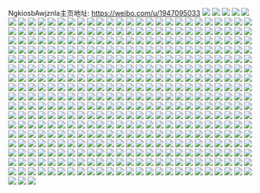 NgkiosbAwjznla主页地址: https://weibo.com/u/1947095033 
![](https://wx4.sinaimg.cn/mw2000/740e4ff9ly1h90wsx75k6j20tu13ujwc.jpg) 
![](https://wx4.sinaimg.cn/mw2000/740e4ff9ly1h90wwhb4f8j21400u0afu.jpg) 
![](https://wx4.sinaimg.cn/mw2000/740e4ff9ly1h90wsyqde8j20tu13u4et.jpg) 
![](https://wx4.sinaimg.cn/mw2000/740e4ff9ly1h90ww9ijo4j20ty13ytnz.jpg) 
![](https://wx4.sinaimg.cn/mw2000/740e4ff9ly1h90wszm0h7j20tu13u1ea.jpg) 
![](https://wx4.sinaimg.cn/mw2000/740e4ff9ly1h90wt3062ij20tw13w4g0.jpg) 
![](https://wx4.sinaimg.cn/mw2000/740e4ff9ly1h90wwaztm3j20tu13uk5r.jpg) 
![](https://wx4.sinaimg.cn/mw2000/740e4ff9ly1h90wt2dqomj20tu13u7nd.jpg) 
![](https://wx4.sinaimg.cn/mw2000/740e4ff9ly1h90wt41vg7j20tu13uqmx.jpg) 
![](https://wx4.sinaimg.cn/mw2000/740e4ff9ly1h90wt5011uj20tu13u4h8.jpg) 
![](https://wx4.sinaimg.cn/mw2000/740e4ff9ly1h90wwa9iomj20ty13y4ow.jpg) 
![](https://wx4.sinaimg.cn/mw2000/740e4ff9ly1h90wt67fddj20tu13uanr.jpg) 
![](https://wx4.sinaimg.cn/mw2000/740e4ff9ly1h90wt0b7axj213u0tuavh.jpg) 
![](https://wx4.sinaimg.cn/mw2000/740e4ff9ly1h8k44uq6afj20tu13ugxi.jpg) 
![](https://wx4.sinaimg.cn/mw2000/740e4ff9ly1h8k45mws51j20tu13ugub.jpg) 
![](https://wx4.sinaimg.cn/mw2000/740e4ff9ly1h8k43i0rxij20tu13u449.jpg) 
![](https://wx4.sinaimg.cn/mw2000/740e4ff9ly1h8k4dhy56jj20tu13uttw.jpg) 
![](https://wx4.sinaimg.cn/mw2000/740e4ff9ly1h8k4ffcyl7j21400u0as7.jpg) 
![](https://wx4.sinaimg.cn/mw2000/740e4ff9ly1h8k4dh66smj23402c0hdw.jpg) 
![](https://wx4.sinaimg.cn/mw2000/740e4ff9ly1h8k40chnbsj213u0tu163.jpg) 
![](https://wx4.sinaimg.cn/mw2000/740e4ff9ly1h8k4ejwgf9j20tu13u46s.jpg) 
![](https://wx4.sinaimg.cn/mw2000/740e4ff9ly1h8k4bc8u26j221h2pyb2a.jpg) 
![](https://wx4.sinaimg.cn/mw2000/740e4ff9ly1h7fk15h32rj22c0340kjm.jpg) 
![](https://wx4.sinaimg.cn/mw2000/740e4ff9ly1h7fk18i290j22c0340x6r.jpg) 
![](https://wx4.sinaimg.cn/mw2000/740e4ff9ly1h7fk10jsovj22c0340e81.jpg) 
![](https://wx4.sinaimg.cn/mw2000/740e4ff9ly1h7fk1fseucj232g2au1kz.jpg) 
![](https://wx4.sinaimg.cn/mw2000/740e4ff9ly1h7fk1glgf6j20ub0ozgmr.jpg) 
![](https://wx4.sinaimg.cn/mw2000/740e4ff9ly1h7fk1av9qij22c0340kjl.jpg) 
![](https://wx4.sinaimg.cn/mw2000/740e4ff9ly1h7fk1d8n14j22c0340qv5.jpg) 
![](https://wx4.sinaimg.cn/mw2000/740e4ff9ly1h7fk0yzu6mj20u01hck41.jpg) 
![](https://wx4.sinaimg.cn/mw2000/740e4ff9ly1h7fk12mwt6j22c0340u0y.jpg) 
![](https://wx4.sinaimg.cn/mw2000/740e4ff9ly1h7gwie5sopj229s312kjm.jpg) 
![](https://wx4.sinaimg.cn/mw2000/740e4ff9ly1h5o372lbnuj224r2qh1ky.jpg) 
![](https://wx4.sinaimg.cn/mw2000/740e4ff9ly1h5o375xzj8j21xj2m0qv5.jpg) 
![](https://wx4.sinaimg.cn/mw2000/740e4ff9ly1h5o377f2esj22812yqx6p.jpg) 
![](https://wx4.sinaimg.cn/mw2000/740e4ff9ly1h5o37bly7gj22bz2bz1ky.jpg) 
![](https://wx4.sinaimg.cn/mw2000/740e4ff9ly1h5o37d6xgaj22c02c07wi.jpg) 
![](https://wx4.sinaimg.cn/mw2000/740e4ff9ly1h5o37evo0dj22c0340hdu.jpg) 
![](https://wx4.sinaimg.cn/mw2000/740e4ff9ly1h5o37hy1ljj22c0340u0y.jpg) 
![](https://wx4.sinaimg.cn/mw2000/740e4ff9ly1h5o379fi8wj22c03407wi.jpg) 
![](https://wx4.sinaimg.cn/mw2000/740e4ff9ly1h5o37geoizj228i2zcb29.jpg) 
![](https://wx4.sinaimg.cn/mw2000/740e4ff9ly1h5o37j62krj22bz2bzhdt.jpg) 
![](https://wx4.sinaimg.cn/mw2000/740e4ff9ly1h5o374k9baj22c0340x6q.jpg) 
![](https://wx4.sinaimg.cn/mw2000/740e4ff9ly1h5o37l3phcj22bz2bz4qs.jpg) 
![](https://wx4.sinaimg.cn/mw2000/740e4ff9ly1h54xzengsuj22d2340u0y.jpg) 
![](https://wx4.sinaimg.cn/mw2000/740e4ff9ly1h54xz3wvysj22d2340qv5.jpg) 
![](https://wx4.sinaimg.cn/mw2000/740e4ff9ly1h54xz9vhioj22d23404qq.jpg) 
![](https://wx4.sinaimg.cn/mw2000/740e4ff9ly1h54xz5h2aij214i1hce0p.jpg) 
![](https://wx4.sinaimg.cn/mw2000/740e4ff9ly1h54xz6yjooj22ef35shdt.jpg) 
![](https://wx4.sinaimg.cn/mw2000/740e4ff9ly1h54xz2qj57j21411gq7id.jpg) 
![](https://wx4.sinaimg.cn/mw2000/740e4ff9ly1h54xz8eolvj22d2340e81.jpg) 
![](https://wx4.sinaimg.cn/mw2000/740e4ff9ly1h54xz1a6a1j21s435shdu.jpg) 
![](https://wx4.sinaimg.cn/mw2000/740e4ff9ly1h54xzcgvj5j22c0340kjp.jpg) 
![](https://wx4.sinaimg.cn/mw2000/740e4ff9ly1h4zf7800uqj20tu13u48x.jpg) 
![](https://wx4.sinaimg.cn/mw2000/740e4ff9ly1h4zexrdh2ij225s2vqqv6.jpg) 
![](https://wx4.sinaimg.cn/mw2000/740e4ff9ly1h4zeyre1a3j225o2vkx6p.jpg) 
![](https://wx4.sinaimg.cn/mw2000/740e4ff9ly1h4zf5b14hyj20u014042u.jpg) 
![](https://wx4.sinaimg.cn/mw2000/740e4ff9ly1h4zf5c4mc4j22c0340e81.jpg) 
![](https://wx4.sinaimg.cn/mw2000/740e4ff9ly1h4zf5nh4poj213u0tu154.jpg) 
![](https://wx4.sinaimg.cn/mw2000/740e4ff9ly1h4zf5kg8h5j229p30yqtq.jpg) 
![](https://wx4.sinaimg.cn/mw2000/740e4ff9ly1h4zeypusxzj21hb0tz1ck.jpg) 
![](https://wx4.sinaimg.cn/mw2000/740e4ff9ly1h4zf2k1i38j23402c0b2a.jpg) 
![](https://wx4.sinaimg.cn/mw2000/740e4ff9ly1h4zexpww29j22c0340e82.jpg) 
![](https://wx4.sinaimg.cn/mw2000/740e4ff9ly1h4zf6c23lzj20tu13udmk.jpg) 
![](https://wx4.sinaimg.cn/mw2000/740e4ff9ly1h4zf6js6dsj20u015g7a6.jpg) 
![](https://wx4.sinaimg.cn/mw2000/740e4ff9ly1h4c1vphdnij22c0340u0y.jpg) 
![](https://wx4.sinaimg.cn/mw2000/740e4ff9ly1h4c21ixnm3j20tu13utme.jpg) 
![](https://wx4.sinaimg.cn/mw2000/740e4ff9ly1h4c1vnpct5j22c0340kjm.jpg) 
![](https://wx4.sinaimg.cn/mw2000/740e4ff9ly1h4c1wal92vj20u01400wa.jpg) 
![](https://wx4.sinaimg.cn/mw2000/740e4ff9ly1h4c21o2axej22c0340x6p.jpg) 
![](https://wx4.sinaimg.cn/mw2000/740e4ff9ly1h4c1w6wi9rj22c0340kjl.jpg) 
![](https://wx4.sinaimg.cn/mw2000/740e4ff9ly1h4c21jqjfaj20tu13u48t.jpg) 
![](https://wx4.sinaimg.cn/mw2000/740e4ff9ly1h4c1w8fgt0j229b30e7wi.jpg) 
![](https://wx4.sinaimg.cn/mw2000/740e4ff9ly1h4c1wfqk7kj22c0340e82.jpg) 
![](https://wx4.sinaimg.cn/mw2000/740e4ff9ly1h4c21kqcboj20mi0u0tjo.jpg) 
![](https://wx4.sinaimg.cn/mw2000/740e4ff9ly1h4c21mw9gcj20tu13un7k.jpg) 
![](https://wx4.sinaimg.cn/mw2000/740e4ff9ly1h4c21lwcv5j20mi0u0qhw.jpg) 
![](https://wx4.sinaimg.cn/mw2000/740e4ff9ly1h4c1w4j50fj21d82yihdt.jpg) 
![](https://wx4.sinaimg.cn/mw2000/740e4ff9ly1h4c1w5g76cj20tg13tam6.jpg) 
![](https://wx4.sinaimg.cn/mw2000/740e4ff9ly1h4c1vyuk9oj22c0340b29.jpg) 
![](https://wx4.sinaimg.cn/mw2000/740e4ff9ly1h4c1wdnz8mj22yi27wu0x.jpg) 
![](https://wx4.sinaimg.cn/mw2000/740e4ff9ly1h2x7u32bf6j22c0340e84.jpg) 
![](https://wx4.sinaimg.cn/mw2000/740e4ff9ly1h2wrwn8j3yj22c0340b2a.jpg) 
![](https://wx4.sinaimg.cn/mw2000/740e4ff9ly1h2wrwpg72qj20zo0k27nj.jpg) 
![](https://wx4.sinaimg.cn/mw2000/740e4ff9ly1h2wrwkrdryj20wt0lwq8t.jpg) 
![](https://wx4.sinaimg.cn/mw2000/740e4ff9ly1h2wrwjy74xj22c03407wj.jpg) 
![](https://wx4.sinaimg.cn/mw2000/740e4ff9ly1h2wrxccdodj22c03407wk.jpg) 
![](https://wx4.sinaimg.cn/mw2000/740e4ff9ly1h2wrxqa3o4j22c0340hdx.jpg) 
![](https://wx4.sinaimg.cn/mw2000/740e4ff9ly1h2wrwazetyj23402c0e82.jpg) 
![](https://wx4.sinaimg.cn/mw2000/740e4ff9ly1h2wrxxwr0wj23402c0e82.jpg) 
![](https://wx4.sinaimg.cn/mw2000/740e4ff9ly1h2wrwqrn25j21x42k6e81.jpg) 
![](https://wx4.sinaimg.cn/mw2000/740e4ff9ly1h2wrwseuzvj22632w4npd.jpg) 
![](https://wx4.sinaimg.cn/mw2000/740e4ff9ly1h2wrwvyv26j22c0340npe.jpg) 
![](https://wx4.sinaimg.cn/mw2000/740e4ff9ly1h2wrwy0hzhj21r0340u0x.jpg) 
![](https://wx4.sinaimg.cn/mw2000/740e4ff9ly1h2wrwdxj57j23402c0b2b.jpg) 
![](https://wx4.sinaimg.cn/mw2000/740e4ff9ly1h2wrx1jn9kj22b432tx6q.jpg) 
![](https://wx4.sinaimg.cn/mw2000/740e4ff9gy1h2wheps7qmj20zb1b37hm.jpg) 
![](https://wx4.sinaimg.cn/mw2000/740e4ff9gy1h2whf18qpij20zk1betjv.jpg) 
![](https://wx4.sinaimg.cn/mw2000/740e4ff9gy1h2whfco7f9j22c0340kjl.jpg) 
![](https://wx4.sinaimg.cn/mw2000/740e4ff9gy1h2whc1wsjtj22c0340e82.jpg) 
![](https://wx4.sinaimg.cn/mw2000/740e4ff9gy1h2whdldq0kj22dc35s1kz.jpg) 
![](https://wx4.sinaimg.cn/mw2000/740e4ff9gy1h2whcdbcqej20xc3pde81.jpg) 
![](https://wx4.sinaimg.cn/mw2000/740e4ff9gy1h2whff5sqmj21r0340npd.jpg) 
![](https://wx4.sinaimg.cn/mw2000/740e4ff9gy1h2whf8zzgtj223z2tbkjl.jpg) 
![](https://wx4.sinaimg.cn/mw2000/740e4ff9gy1h2whbv9salj22c0340x6s.jpg) 
![](https://wx4.sinaimg.cn/mw2000/740e4ff9gy1h2vfi73nk1j21l92857wh.jpg) 
![](https://wx4.sinaimg.cn/mw2000/740e4ff9gy1h2vfi8zusxj21o02c0hdt.jpg) 
![](https://wx4.sinaimg.cn/mw2000/740e4ff9gy1h2vfi7z4vej21o02c01kx.jpg) 
![](https://wx4.sinaimg.cn/mw2000/740e4ff9gy1h2vfi67f4hj21gc21a7wh.jpg) 
![](https://wx4.sinaimg.cn/mw2000/740e4ff9ly1h2cb23mcxjj20zo1qv4fn.jpg) 
![](https://wx4.sinaimg.cn/mw2000/740e4ff9ly1h2cb2ibmwzj22c0340b2b.jpg) 
![](https://wx4.sinaimg.cn/mw2000/740e4ff9ly1h2cb24yf1fj22522ur1ky.jpg) 
![](https://wx4.sinaimg.cn/mw2000/740e4ff9ly1h2cb21hfnhj20vm1654ll.jpg) 
![](https://wx4.sinaimg.cn/mw2000/740e4ff9ly1h2cb20ww9xj20xl18r1jd.jpg) 
![](https://wx4.sinaimg.cn/mw2000/740e4ff9ly1h2cb1zp509j20sj13yqm8.jpg) 
![](https://wx4.sinaimg.cn/mw2000/740e4ff9ly1h2cb23xeunj20zo1p9qcp.jpg) 
![](https://wx4.sinaimg.cn/mw2000/740e4ff9ly1h2cb20cvzwj20xy19aayn.jpg) 
![](https://wx4.sinaimg.cn/mw2000/740e4ff9ly1h2cb231f42j22bk33gnpe.jpg) 
![](https://wx4.sinaimg.cn/mw2000/740e4ff9ly1h2cb29yfjjj23402c0u0z.jpg) 
![](https://wx4.sinaimg.cn/mw2000/740e4ff9ly1h2cb2bgz47j21yr1yru0y.jpg) 
![](https://wx4.sinaimg.cn/mw2000/740e4ff9ly1h2cb27x4nnj23402c04qs.jpg) 
![](https://wx4.sinaimg.cn/mw2000/740e4ff9ly1h2cb2gqft4j22c0340e83.jpg) 
![](https://wx4.sinaimg.cn/mw2000/740e4ff9ly1h2cb1ysduwj22c0340qv6.jpg) 
![](https://wx4.sinaimg.cn/mw2000/740e4ff9ly1h2cb2crm1nj22c03404qr.jpg) 
![](https://wx4.sinaimg.cn/mw2000/740e4ff9ly1h2cb2ebvidj23402c0hdw.jpg) 
![](https://wx4.sinaimg.cn/mw2000/740e4ff9ly1h2cb26fvpfj22c0340u0x.jpg) 
![](https://wx4.sinaimg.cn/mw2000/740e4ff9ly1h2cb2fetx0j21o02yonpd.jpg) 
![](https://wx4.sinaimg.cn/mw2000/740e4ff9ly1h1zw7lrktej21xo1ff1kx.jpg) 
![](https://wx4.sinaimg.cn/mw2000/740e4ff9ly1h1zw7mrslkj23402c0u0x.jpg) 
![](https://wx4.sinaimg.cn/mw2000/740e4ff9ly1h1zw7kidowj23402c0qv7.jpg) 
![](https://wx4.sinaimg.cn/mw2000/740e4ff9ly1h1zw7be59gj22c0340u0y.jpg) 
![](https://wx4.sinaimg.cn/mw2000/740e4ff9ly1h1zw6wjy8dj22c0340u0y.jpg) 
![](https://wx4.sinaimg.cn/mw2000/740e4ff9ly1h1zw79pkxzj21o02yoe81.jpg) 
![](https://wx4.sinaimg.cn/mw2000/740e4ff9ly1h1zw7550dij227z2ynhdu.jpg) 
![](https://wx4.sinaimg.cn/mw2000/740e4ff9ly1h1zw6yj4nnj22c0340npe.jpg) 
![](https://wx4.sinaimg.cn/mw2000/740e4ff9ly1h1zw76mnb3j22c03407wi.jpg) 
![](https://wx4.sinaimg.cn/mw2000/740e4ff9ly1h1zw73v38ej22c0340e82.jpg) 
![](https://wx4.sinaimg.cn/mw2000/740e4ff9ly1h1zw6zpdqsj22c0340e82.jpg) 
![](https://wx4.sinaimg.cn/mw2000/740e4ff9ly1h1zw710pk5j23402c0qv6.jpg) 
![](https://wx4.sinaimg.cn/mw2000/740e4ff9ly1h1zw78dcifj22c0340b2a.jpg) 
![](https://wx4.sinaimg.cn/mw2000/740e4ff9ly1h1zw7d4aurj22c0340qv6.jpg) 
![](https://wx4.sinaimg.cn/mw2000/740e4ff9ly1h1zw7gg47gj22dc35s1ky.jpg) 
![](https://wx4.sinaimg.cn/mw2000/740e4ff9ly1h1zw7f8xd3j22c0340qv6.jpg) 
![](https://wx4.sinaimg.cn/mw2000/740e4ff9ly1h1zw7e422ej20u00u0ajr.jpg) 
![](https://wx4.sinaimg.cn/mw2000/740e4ff9ly1h1zw7im6dij21o02you0x.jpg) 
![](https://wx4.sinaimg.cn/mw2000/740e4ff9ly1h1f4pp5s7hj21400u07dn.jpg) 
![](https://wx4.sinaimg.cn/mw2000/740e4ff9ly1h1f4pa683sj22c0340e84.jpg) 
![](https://wx4.sinaimg.cn/mw2000/740e4ff9ly1h1f4pbm4cpj22c0340x6q.jpg) 
![](https://wx4.sinaimg.cn/mw2000/740e4ff9ly1h1f4pur518j22c03401kz.jpg) 
![](https://wx4.sinaimg.cn/mw2000/740e4ff9ly1h1f4prol76j217016r4c3.jpg) 
![](https://wx4.sinaimg.cn/mw2000/740e4ff9ly1h1f4pdim4lj22xy2xy7wj.jpg) 
![](https://wx4.sinaimg.cn/mw2000/740e4ff9ly1h1f4pglynpj22le1y1npd.jpg) 
![](https://wx4.sinaimg.cn/mw2000/740e4ff9ly1h1f4p6l1jej22c03407wi.jpg) 
![](https://wx4.sinaimg.cn/mw2000/740e4ff9ly1h1f4ptd0rwj22c0340e83.jpg) 
![](https://wx4.sinaimg.cn/mw2000/740e4ff9ly1h1f4qlz0n5j22c0340qv7.jpg) 
![](https://wx4.sinaimg.cn/mw2000/740e4ff9ly1h1f4pffrquj22gd33zqva.jpg) 
![](https://wx4.sinaimg.cn/mw2000/740e4ff9ly1h1f4poithtj21s035sqv6.jpg) 
![](https://wx4.sinaimg.cn/mw2000/740e4ff9ly1h1f4pmk5zij21390tg10g.jpg) 
![](https://wx4.sinaimg.cn/mw2000/740e4ff9ly1h1f4pqufjsj23402c04qr.jpg) 
![](https://wx4.sinaimg.cn/mw2000/740e4ff9ly1h1f4plnhvcj22c0340e82.jpg) 
![](https://wx4.sinaimg.cn/mw2000/740e4ff9ly1h1f4p8lwqvj215o3ace82.jpg) 
![](https://wx4.sinaimg.cn/mw2000/740e4ff9ly1h1f4pjsqu4j22ds2dse83.jpg) 
![](https://wx4.sinaimg.cn/mw2000/740e4ff9ly1gzfk6ual4zj20mi0u0n4v.jpg) 
![](https://wx4.sinaimg.cn/mw2000/740e4ff9ly1gz1mqe9wuyj223h2snkjn.jpg) 
![](https://wx4.sinaimg.cn/mw2000/740e4ff9ly1gz1mqi03qmj21o02yo7wi.jpg) 
![](https://wx4.sinaimg.cn/mw2000/740e4ff9ly1gz1mqpp2qej23402c0kjo.jpg) 
![](https://wx4.sinaimg.cn/mw2000/740e4ff9ly1gz1mqzez3bj22f71tdu0y.jpg) 
![](https://wx4.sinaimg.cn/mw2000/740e4ff9ly1gz1mr9p30cj23403407wn.jpg) 
![](https://wx4.sinaimg.cn/mw2000/740e4ff9ly1gz1mrm25o8j23402c0npg.jpg) 
![](https://wx4.sinaimg.cn/mw2000/740e4ff9ly1gz1mrr6jqpj22c03404qr.jpg) 
![](https://wx4.sinaimg.cn/mw2000/740e4ff9ly1gz1m9t6fmzj22c0340e83.jpg) 
![](https://wx4.sinaimg.cn/mw2000/740e4ff9ly1gz1mrseb3dj21qs18ue5h.jpg) 
![](https://wx4.sinaimg.cn/mw2000/740e4ff9ly1gz1mru8yeij23402c0kjl.jpg) 
![](https://wx4.sinaimg.cn/mw2000/740e4ff9ly1gz1mrzueplj22c0340u0z.jpg) 
![](https://wx4.sinaimg.cn/mw2000/740e4ff9ly1gz1ms0q9mrj21jj0w2dux.jpg) 
![](https://wx4.sinaimg.cn/mw2000/740e4ff9ly1gz1m8v73wkj2340340he1.jpg) 
![](https://wx4.sinaimg.cn/mw2000/740e4ff9ly1gz1m9h2869j233z33zqva.jpg) 
![](https://wx4.sinaimg.cn/mw2000/740e4ff9ly1gz1m7ddj1uj23403404qv.jpg) 
![](https://wx4.sinaimg.cn/mw2000/740e4ff9ly1gz1msgtah7j23403404qt.jpg) 
![](https://wx4.sinaimg.cn/mw2000/740e4ff9ly1gz1mspzlqtj235s2dax6q.jpg) 
![](https://wx4.sinaimg.cn/mw2000/740e4ff9ly1gydfo4fd9rj21rg2n5hdu.jpg) 
![](https://wx4.sinaimg.cn/mw2000/740e4ff9ly1gydfnznvdoj21t52pokjm.jpg) 
![](https://wx4.sinaimg.cn/mw2000/740e4ff9ly1gydfo1n4qjj21sh2oob2a.jpg) 
![](https://wx4.sinaimg.cn/mw2000/740e4ff9ly1gyd8nj5h5tj223h2mehdu.jpg) 
![](https://wx4.sinaimg.cn/mw2000/740e4ff9ly1gyd8n0ic90j22c02b1u0y.jpg) 
![](https://wx4.sinaimg.cn/mw2000/740e4ff9ly1gyd8nr6r4pj22c23404qs.jpg) 
![](https://wx4.sinaimg.cn/mw2000/740e4ff9ly1gyd8nssbbfj233y257npd.jpg) 
![](https://wx4.sinaimg.cn/mw2000/740e4ff9ly1gyd8nf3zwtj22c03407wj.jpg) 
![](https://wx4.sinaimg.cn/mw2000/740e4ff9ly1gyd8n2x1caj23403404qr.jpg) 
![](https://wx4.sinaimg.cn/mw2000/740e4ff9ly1gyd8nat3fej23403407wk.jpg) 
![](https://wx4.sinaimg.cn/mw2000/740e4ff9ly1gyd8ncyglxj2340340b2b.jpg) 
![](https://wx4.sinaimg.cn/mw2000/740e4ff9ly1gyd8n5cp78j23403404qr.jpg) 
![](https://wx4.sinaimg.cn/mw2000/740e4ff9ly1gyd8n7z1bfj2340340kjm.jpg) 
![](https://wx4.sinaimg.cn/mw2000/740e4ff9ly1gyd8nl4gwrj21hc1y7b29.jpg) 
![](https://wx4.sinaimg.cn/mw2000/740e4ff9ly1gyd8nnkvkdj22c0340npf.jpg) 
![](https://wx4.sinaimg.cn/mw2000/740e4ff9ly1gyd8nubtsbj213u0tudo3.jpg) 
![](https://wx4.sinaimg.cn/mw2000/740e4ff9ly1gy2n523qdwj23402c0x6r.jpg) 
![](https://wx4.sinaimg.cn/mw2000/740e4ff9ly1gy2n7s7zdzj20mi0u0n4n.jpg) 
![](https://wx4.sinaimg.cn/mw2000/740e4ff9ly1gy2n4nwi0ej22c0340npe.jpg) 
![](https://wx4.sinaimg.cn/mw2000/740e4ff9ly1gy2n4sregsj233z2bz1l1.jpg) 
![](https://wx4.sinaimg.cn/mw2000/740e4ff9ly1gy2n3t9z2yj2340340x6s.jpg) 
![](https://wx4.sinaimg.cn/mw2000/740e4ff9ly1gy2n409mcwj22lk2lku11.jpg) 
![](https://wx4.sinaimg.cn/mw2000/740e4ff9ly1gy2n431txbj22da35s4qs.jpg) 
![](https://wx4.sinaimg.cn/mw2000/740e4ff9ly1gy2n7fbn2yj234022ob2a.jpg) 
![](https://wx4.sinaimg.cn/mw2000/740e4ff9ly1gy2n441ergj232w1y21kz.jpg) 
![](https://wx4.sinaimg.cn/mw2000/740e4ff9ly1gy2n44ckwqj20u00u00y5.jpg) 
![](https://wx4.sinaimg.cn/mw2000/740e4ff9ly1gy2n7rkfl7j2340340nph.jpg) 
![](https://wx4.sinaimg.cn/mw2000/740e4ff9ly1gy2n3wailxj22c1340hdw.jpg) 
![](https://wx4.sinaimg.cn/mw2000/740e4ff9ly1gy2n4y9zc7j23403401l2.jpg) 
![](https://wx4.sinaimg.cn/mw2000/740e4ff9ly1gy2n46fzghj23402bzx6r.jpg) 
![](https://wx4.sinaimg.cn/mw2000/740e4ff9ly1gy2n49uqa2j2340340u11.jpg) 
![](https://wx4.sinaimg.cn/mw2000/740e4ff9ly1gy2n4ctcyrj23403401l0.jpg) 
![](https://wx4.sinaimg.cn/mw2000/740e4ff9ly1gy2n4h74dbj23403404qv.jpg) 
![](https://wx4.sinaimg.cn/mw2000/740e4ff9ly1gy2n4lyes3j2340340kjs.jpg) 
![](https://wx4.sinaimg.cn/mw2000/740e4ff9ly1gxt8lucl11j23402c0kjn.jpg) 
![](https://wx4.sinaimg.cn/mw2000/740e4ff9ly1gxt8lwpt3ej233i2bmqv6.jpg) 
![](https://wx4.sinaimg.cn/mw2000/740e4ff9ly1gxt8lvvz2aj22c0340npe.jpg) 
![](https://wx4.sinaimg.cn/mw2000/740e4ff9ly1gxt8lxih1vj23402c0kjm.jpg) 
![](https://wx4.sinaimg.cn/mw2000/740e4ff9ly1gxt8lxzl2uj213u0tuh2k.jpg) 
![](https://wx4.sinaimg.cn/mw2000/740e4ff9ly1gxt8lh2s2sj213u0tunhi.jpg) 
![](https://wx4.sinaimg.cn/mw2000/740e4ff9ly1gxt8lmk9qhj22c03401l0.jpg) 
![](https://wx4.sinaimg.cn/mw2000/740e4ff9ly1gxt8ls04faj20u00u0tfz.jpg) 
![](https://wx4.sinaimg.cn/mw2000/740e4ff9ly1gxt8loxw8xj22c2340x6r.jpg) 
![](https://wx4.sinaimg.cn/mw2000/740e4ff9ly1gxt8lv1kvaj22ko1xikjm.jpg) 
![](https://wx4.sinaimg.cn/mw2000/740e4ff9ly1gxt8lsrte3j20u013mqea.jpg) 
![](https://wx4.sinaimg.cn/mw2000/740e4ff9ly1gxt8lsfhovj20u00u0n6e.jpg) 
![](https://wx4.sinaimg.cn/mw2000/740e4ff9ly1gxt8lqq43rj22c02c0npf.jpg) 
![](https://wx4.sinaimg.cn/mw2000/740e4ff9ly1gxt8lk6ncxj23402u2qv9.jpg) 
![](https://wx4.sinaimg.cn/mw2000/740e4ff9ly1gxt8ls7ws8j20u00u0dpd.jpg) 
![](https://wx4.sinaimg.cn/mw2000/740e4ff9ly1gxt8lrm9l4j22c03401kz.jpg) 
![](https://wx4.sinaimg.cn/mw2000/740e4ff9ly1gxt8ltekxlj22c0340kjm.jpg) 
![](https://wx4.sinaimg.cn/mw2000/740e4ff9ly1gwnpa57corj22c03404qq.jpg) 
![](https://wx4.sinaimg.cn/mw2000/740e4ff9ly1gwnpaabl0cj23402c0x6r.jpg) 
![](https://wx4.sinaimg.cn/mw2000/740e4ff9ly1gwnp9xkhqtj22bx2bxkjl.jpg) 
![](https://wx4.sinaimg.cn/mw2000/740e4ff9ly1gwnpa7g2ipj22c0340x6p.jpg) 
![](https://wx4.sinaimg.cn/mw2000/740e4ff9ly1gwnp9v3y1fj21o02yob29.jpg) 
![](https://wx4.sinaimg.cn/mw2000/740e4ff9ly1gwnp9wjbk5j20xc230kjl.jpg) 
![](https://wx4.sinaimg.cn/mw2000/740e4ff9ly1gwnp9tx3ggj20u0140gpv.jpg) 
![](https://wx4.sinaimg.cn/mw2000/740e4ff9ly1gwnpa25llgj22c03407wi.jpg) 
![](https://wx4.sinaimg.cn/mw2000/740e4ff9ly1gwnp9zfhzlj22c0340hdt.jpg) 
![](https://wx4.sinaimg.cn/mw2000/740e4ff9ly1gwh2gj6tpaj23402c07wi.jpg) 
![](https://wx4.sinaimg.cn/mw2000/740e4ff9ly1gwh2go8365j23402c07wi.jpg) 
![](https://wx4.sinaimg.cn/mw2000/740e4ff9ly1gwh2gss10fj23402c01ky.jpg) 
![](https://wx4.sinaimg.cn/mw2000/740e4ff9ly1gwh2gllyccj23402c0kjm.jpg) 
![](https://wx4.sinaimg.cn/mw2000/740e4ff9ly1gw5mjgx47wj23402c0npe.jpg) 
![](https://wx4.sinaimg.cn/mw2000/740e4ff9ly1gw5i0dosx1j23402c0b2a.jpg) 
![](https://wx4.sinaimg.cn/mw2000/740e4ff9ly1gw5i0a742kj23402c0qv5.jpg) 
![](https://wx4.sinaimg.cn/mw2000/740e4ff9ly1gw5i39wjazj23402c01kx.jpg) 
![](https://wx4.sinaimg.cn/mw2000/740e4ff9ly1gw5i0532w9j23402c0kjm.jpg) 
![](https://wx4.sinaimg.cn/mw2000/740e4ff9ly1gw5i0j1xxjj23402c0kjl.jpg) 
![](https://wx4.sinaimg.cn/mw2000/740e4ff9ly1gw5i0bxijzj23402c0kjl.jpg) 
![](https://wx4.sinaimg.cn/mw2000/740e4ff9ly1gw5i034lx9j23402c01ky.jpg) 
![](https://wx4.sinaimg.cn/mw2000/740e4ff9ly1gw5i06ojhoj20xc2mg1kx.jpg) 
![](https://wx4.sinaimg.cn/mw2000/740e4ff9ly1gw5i0s4utsj215o1qinit.jpg) 
![](https://wx4.sinaimg.cn/mw2000/740e4ff9ly1gw5hwlgxe9j23402c0qv6.jpg) 
![](https://wx4.sinaimg.cn/mw2000/740e4ff9ly1gw5hwimp6bj23402c0qv6.jpg) 
![](https://wx4.sinaimg.cn/mw2000/740e4ff9ly1gw5i01d072j23402c0npe.jpg) 
![](https://wx4.sinaimg.cn/mw2000/740e4ff9ly1gw5i0koi9vj23402c0x6p.jpg) 
![](https://wx4.sinaimg.cn/mw2000/740e4ff9ly1gw5i0oqle3j23402c0e83.jpg) 
![](https://wx4.sinaimg.cn/mw2000/740e4ff9ly1gw5i08g3eyj22c0340u0x.jpg) 
![](https://wx4.sinaimg.cn/mw2000/740e4ff9ly1gvs2r2990fj22c03404qr.jpg) 
![](https://wx4.sinaimg.cn/mw2000/0027LOmBly1gvio4ruppyj61d82yib2902.jpg) 
![](https://wx4.sinaimg.cn/mw2000/740e4ff9ly1gvio4p1y7wj21d82yib29.jpg) 
![](https://wx4.sinaimg.cn/mw2000/0027LOmBly1gvio4urc5oj61d82yie8102.jpg) 
![](https://wx4.sinaimg.cn/mw2000/0027LOmBly1gvchgr7dp1j613g0tlat202.jpg) 
![](https://wx4.sinaimg.cn/mw2000/0027LOmBly1gvchgrqg4sj613e0tje2r02.jpg) 
![](https://wx4.sinaimg.cn/mw2000/0027LOmBly1gvchgq8o52j613k0to4g402.jpg) 
![](https://wx4.sinaimg.cn/mw2000/0027LOmBly1gvcihdwm9vj62vk25ou0y02.jpg) 
![](https://wx4.sinaimg.cn/mw2000/0027LOmBly1gvchgongnvj60u01hcqdz02.jpg) 
![](https://wx4.sinaimg.cn/mw2000/0027LOmBly1gvchgp604jj61380tfqh402.jpg) 
![](https://wx4.sinaimg.cn/mw2000/0027LOmBly1gvchp8ossaj612x0t7dwi02.jpg) 
![](https://wx4.sinaimg.cn/mw2000/0027LOmBly1gvchub9p6fj613g0tlduh02.jpg) 
![](https://wx4.sinaimg.cn/mw2000/0027LOmBly1gvcifrd7p4j62xr27b7wh02.jpg) 
![](https://wx4.sinaimg.cn/mw2000/740e4ff9ly1gv2fo3zfvkj23402c0e82.jpg) 
![](https://wx4.sinaimg.cn/mw2000/0027LOmBly1gv2fn69y70j63402c0qv602.jpg) 
![](https://wx4.sinaimg.cn/mw2000/740e4ff9ly1gv2fnyjb6aj21o0280b29.jpg) 
![](https://wx4.sinaimg.cn/mw2000/0027LOmBly1gv2fnoictbj63402c0u1002.jpg) 
![](https://wx4.sinaimg.cn/mw2000/0027LOmBly1gv2fmvco3rj61120s24az02.jpg) 
![](https://wx4.sinaimg.cn/mw2000/740e4ff9ly1gv2fntelg4j230b298qv5.jpg) 
![](https://wx4.sinaimg.cn/mw2000/740e4ff9ly1gv2fo6i3fzj20to0toqcw.jpg) 
![](https://wx4.sinaimg.cn/mw2000/740e4ff9ly1gv2fmtxc2bj20un14wqdu.jpg) 
![](https://wx4.sinaimg.cn/mw2000/0027LOmBly1gv2fmr1gdgj63402c0x6p02.jpg) 
![](https://wx4.sinaimg.cn/mw2000/0027LOmBly1gv27e43n1aj61400u010402.jpg) 
![](https://wx4.sinaimg.cn/mw2000/0027LOmBly1gv27e0wavdj61400u0wom02.jpg) 
![](https://wx4.sinaimg.cn/mw2000/0027LOmBly1gv27e4zcfqj60u014042n02.jpg) 
![](https://wx4.sinaimg.cn/mw2000/0027LOmBly1gv27e2l7k3j60u0140akp02.jpg) 
![](https://wx4.sinaimg.cn/mw2000/0027LOmBly1gv1grc5cb8j60uk3ca7wh02.jpg) 
![](https://wx4.sinaimg.cn/mw2000/0027LOmBly1guufkf57cdj60u0140gre02.jpg) 
![](https://wx4.sinaimg.cn/mw2000/0027LOmBly1guqlkd35qlj63402c0x6p02.jpg) 
![](https://wx4.sinaimg.cn/mw2000/0027LOmBly1guqlk66rwmj63402c0npd02.jpg) 
![](https://wx4.sinaimg.cn/mw2000/0027LOmBly1guqlk9i0v8j63402c07wj02.jpg) 
![](https://wx4.sinaimg.cn/mw2000/0027LOmBly1guqlkjehwcj63402c0u0y02.jpg) 
![](https://wx4.sinaimg.cn/mw2000/0027LOmBly1guqlkq6x6wj63402c01kz02.jpg) 
![](https://wx4.sinaimg.cn/mw2000/0027LOmBly1guqlkes7c1j63402c0u0y02.jpg) 
![](https://wx4.sinaimg.cn/mw2000/0027LOmBly1guqlk0ib9ej61o02yohdt02.jpg) 
![](https://wx4.sinaimg.cn/mw2000/0027LOmBly1guqlknzd42j63402c0hdu02.jpg) 
![](https://wx4.sinaimg.cn/mw2000/0027LOmBly1gunfbp42obj63412c0e8402.jpg) 
![](https://wx4.sinaimg.cn/mw2000/0027LOmBly1gunf9vminzj62c01r17wh02.jpg) 
![](https://wx4.sinaimg.cn/mw2000/740e4ff9ly1gunf8xsyq8j23412c0kjn.jpg) 
![](https://wx4.sinaimg.cn/mw2000/0027LOmBly1gunfac18bpj625y2vyqv502.jpg) 
![](https://wx4.sinaimg.cn/mw2000/0027LOmBly1gunf8ysgzdj61gj0tkdko02.jpg) 
![](https://wx4.sinaimg.cn/mw2000/0027LOmBly1gunfagyq63j63412c04qr02.jpg) 
![](https://wx4.sinaimg.cn/mw2000/0027LOmBly1gunfa4fezfj63412c0e8302.jpg) 
![](https://wx4.sinaimg.cn/mw2000/740e4ff9ly1gunfa7q9svj23412c0e81.jpg) 
![](https://wx4.sinaimg.cn/mw2000/740e4ff9ly1gunf9it852j23412c0kjn.jpg) 
![](https://wx4.sinaimg.cn/mw2000/0027LOmBly1gunf97x8cnj62ms1z3npd02.jpg) 
![](https://wx4.sinaimg.cn/mw2000/0027LOmBly1guglh6yjmfj62c03401kz02.jpg) 
![](https://wx4.sinaimg.cn/mw2000/0027LOmBly1gudtdkzv7sj63412c0e8302.jpg) 
![](https://wx4.sinaimg.cn/mw2000/0027LOmBly1gudtds738fj63412c04qr02.jpg) 
![](https://wx4.sinaimg.cn/mw2000/0027LOmBly1gudtd9ye5mj62r622dhdu02.jpg) 
![](https://wx4.sinaimg.cn/mw2000/0027LOmBly1gudtdm4c6kj60wd0mvjyn02.jpg) 
![](https://wx4.sinaimg.cn/mw2000/0027LOmBly1gudtdybwk4j63412c0b2b02.jpg) 
![](https://wx4.sinaimg.cn/mw2000/0027LOmBly1gudte6c901j628h2id7wi02.jpg) 
![](https://wx4.sinaimg.cn/mw2000/0027LOmBly1gudtefkx3vj63412c0e8402.jpg) 
![](https://wx4.sinaimg.cn/mw2000/0027LOmBly1gudtdf1choj62rt22nqv502.jpg) 
![](https://wx4.sinaimg.cn/mw2000/0027LOmBly1gudtd60fwtj63412c0kjn02.jpg) 
![](https://wx4.sinaimg.cn/mw2000/0027LOmBly1gu5zmoj7apj62vx25yqv502.jpg) 
![](https://wx4.sinaimg.cn/mw2000/0027LOmBly1gu5zna41w0j63402c0u0x02.jpg) 
![](https://wx4.sinaimg.cn/mw2000/0027LOmBly1gu5zottyo6j63402c07wj02.jpg) 
![](https://wx4.sinaimg.cn/mw2000/0027LOmBly1gu5zp9qqbmj63402c0b2a02.jpg) 
![](https://wx4.sinaimg.cn/mw2000/0027LOmBly1gu5zpaxye3j61400u0q7302.jpg) 
![](https://wx4.sinaimg.cn/mw2000/0027LOmBly1gu5zm2ca6kj62001i0b2902.jpg) 
![](https://wx4.sinaimg.cn/mw2000/0027LOmBly1gu0w5p3bnhj60o116pag402.jpg) 
![](https://wx4.sinaimg.cn/mw2000/0027LOmBly1gu0w5mkagtj61gw2m0b2902.jpg) 
![](https://wx4.sinaimg.cn/mw2000/0027LOmBly1gu0w6nl8alj63402c0hdu02.jpg) 
![](https://wx4.sinaimg.cn/mw2000/0027LOmBly1gtxmpxxz55j63402c07wh02.jpg) 
![](https://wx4.sinaimg.cn/mw2000/0027LOmBly1gtxmp31ewuj62xb26znpd02.jpg) 
![](https://wx4.sinaimg.cn/mw2000/0027LOmBly1gtxmpr0sa7j63402c07wj02.jpg) 
![](https://wx4.sinaimg.cn/mw2000/0027LOmBly1gtxmpg5scrj61o02yob2a02.jpg) 
![](https://wx4.sinaimg.cn/mw2000/0027LOmBly1gttb70e7bkj63402c04qr02.jpg) 
![](https://wx4.sinaimg.cn/mw2000/0027LOmBly1gttb6y3nt1j63402c0e8302.jpg) 
![](https://wx4.sinaimg.cn/mw2000/0027LOmBly1gttb72az6sj63402c0hdv02.jpg) 
![](https://wx4.sinaimg.cn/mw2000/0027LOmBly1gttb741vslj62c03407wi02.jpg) 
![](https://wx4.sinaimg.cn/mw2000/740e4ff9ly1gthgx39aq8j23402c0qv7.jpg) 
![](https://wx4.sinaimg.cn/mw2000/740e4ff9ly1gthgx1xrtuj22gr1tshdu.jpg) 
![](https://wx4.sinaimg.cn/mw2000/740e4ff9ly1gthgx403gkj22ej1wghdu.jpg) 
![](https://wx4.sinaimg.cn/mw2000/740e4ff9ly1gtgosrqjqxj23402c04qq.jpg) 
![](https://wx4.sinaimg.cn/mw2000/740e4ff9ly1gtblqs0m6ij22nn1zq4qq.jpg) 
![](https://wx4.sinaimg.cn/mw2000/740e4ff9ly1gt8p2upvk7j23402c0qv6.jpg) 
![](https://wx4.sinaimg.cn/mw2000/740e4ff9ly1gt8p2tim1bj22c02c04qr.jpg) 
![](https://wx4.sinaimg.cn/mw2000/740e4ff9ly1gt8p2r9sphj20n00n079n.jpg) 
![](https://wx4.sinaimg.cn/mw2000/740e4ff9ly1gt0eo6fqm3j21o02yonpe.jpg) 
![](https://wx4.sinaimg.cn/mw2000/740e4ff9ly1gsuh9nr66xj20to1gqnb5.jpg) 
![](https://wx4.sinaimg.cn/mw2000/740e4ff9ly1gsq8h2v04jj213u0tudn1.jpg) 
![](https://wx4.sinaimg.cn/mw2000/740e4ff9ly1gsq8h3ivcxj20y80po11c.jpg) 
![](https://wx4.sinaimg.cn/mw2000/740e4ff9ly1gscxwy9sfuj20k40k445n.jpg) 
![](https://wx4.sinaimg.cn/mw2000/740e4ff9ly1gsc9b9vk44j20vj0vj1kx.jpg) 
![](https://wx4.sinaimg.cn/mw2000/740e4ff9ly1grz50ytz5oj21o02hz4nd.jpg) 
![](https://wx4.sinaimg.cn/mw2000/740e4ff9ly1grz5ajw1ogj21o02yoe82.jpg) 
![](https://wx4.sinaimg.cn/mw2000/740e4ff9ly1grz553khr5j21o02i1x6m.jpg) 
![](https://wx4.sinaimg.cn/mw2000/740e4ff9ly1grunmfnah1j21a60pzal9.jpg) 
![](https://wx4.sinaimg.cn/mw2000/740e4ff9ly1gr7mr72io5j22c03401kz.jpg) 
![](https://wx4.sinaimg.cn/mw2000/740e4ff9ly1gr7mr0qltzj23402c01ky.jpg) 
![](https://wx4.sinaimg.cn/mw2000/740e4ff9ly1gr7mr8qn7mj23402c0u0x.jpg) 
![](https://wx4.sinaimg.cn/mw2000/740e4ff9ly1gr7mran7uhj22c0340u0x.jpg) 
![](https://wx4.sinaimg.cn/mw2000/740e4ff9ly1gr7mrce7l3j23402c0u0x.jpg) 
![](https://wx4.sinaimg.cn/mw2000/740e4ff9ly1gr7mqvlgpfj229h30mb2a.jpg) 
![](https://wx4.sinaimg.cn/mw2000/740e4ff9ly1gr7mqyshwej22a931pe81.jpg) 
![](https://wx4.sinaimg.cn/mw2000/740e4ff9ly1gr7mqxeft4j229t313u0x.jpg) 
![](https://wx4.sinaimg.cn/mw2000/740e4ff9ly1gr7mr288iyj229830b1ky.jpg) 
![](https://wx4.sinaimg.cn/mw2000/740e4ff9ly1gr7mqmq333j23402c0npd.jpg) 
![](https://wx4.sinaimg.cn/mw2000/740e4ff9ly1gr7mqos0smj23402c0kjl.jpg) 
![](https://wx4.sinaimg.cn/mw2000/0027LOmBly1gr7mqfp7jij62c03401kz02.jpg) 
![](https://wx4.sinaimg.cn/mw2000/740e4ff9ly1gr337hd5jrj23402c0k8i.jpg) 
![](https://wx4.sinaimg.cn/mw2000/740e4ff9ly1gqmt4vznf1j23402c0x6q.jpg) 
![](https://wx4.sinaimg.cn/mw2000/740e4ff9ly1gqmt4mx0udj23402c0kjn.jpg) 
![](https://wx4.sinaimg.cn/mw2000/740e4ff9ly1gqmt4hlzodj23392bgkjn.jpg) 
![](https://wx4.sinaimg.cn/mw2000/740e4ff9ly1gqlok4fqr2j23402c07wj.jpg) 
![](https://wx4.sinaimg.cn/mw2000/740e4ff9ly1gqlokvfdgfj20yf0pte81.jpg) 
![](https://wx4.sinaimg.cn/mw2000/740e4ff9ly1gqloka9zrcj23402c0x6p.jpg) 
![](https://wx4.sinaimg.cn/mw2000/740e4ff9ly1gqlokm51d4j23402c0e82.jpg) 
![](https://wx4.sinaimg.cn/mw2000/740e4ff9ly1gqlok78spuj21v62hj1ky.jpg) 
![](https://wx4.sinaimg.cn/mw2000/740e4ff9ly1gqlokg5ue8j23402c0b2a.jpg) 
![](https://wx4.sinaimg.cn/mw2000/740e4ff9ly1gqlokecehij23402c0qv5.jpg) 
![](https://wx4.sinaimg.cn/mw2000/740e4ff9ly1gqloknnszbj23402c0kjl.jpg) 
![](https://wx4.sinaimg.cn/mw2000/740e4ff9ly1gqlokcmhcij23402c0u0y.jpg) 
![](https://wx4.sinaimg.cn/mw2000/740e4ff9ly1gqkisefbg6j23402c0hdu.jpg) 
![](https://wx4.sinaimg.cn/mw2000/740e4ff9ly1gqkistzwgxj23402c04qr.jpg) 
![](https://wx4.sinaimg.cn/mw2000/740e4ff9ly1gqkircty3fj22yp281x6p.jpg) 
![](https://wx4.sinaimg.cn/mw2000/740e4ff9ly1gqkit24lr3j23402c0npe.jpg) 
![](https://wx4.sinaimg.cn/mw2000/740e4ff9ly1gqkiqz75y5j23402c0npe.jpg) 
![](https://wx4.sinaimg.cn/mw2000/740e4ff9ly1gqkirv1bxdj23402c0u0y.jpg) 
![](https://wx4.sinaimg.cn/mw2000/740e4ff9ly1gqkiqptbabj231j2a5e83.jpg) 
![](https://wx4.sinaimg.cn/mw2000/740e4ff9ly1gqkis4hpq9j22qr2227wj.jpg) 
![](https://wx4.sinaimg.cn/mw2000/740e4ff9ly1gqkitahzj5j23402c0kjl.jpg) 
![](https://wx4.sinaimg.cn/mw2000/740e4ff9gy1gpz8777xlbj23402c0x6q.jpg) 
![](https://wx4.sinaimg.cn/mw2000/740e4ff9gy1gpww6n253zj21o0280e81.jpg) 
![](https://wx4.sinaimg.cn/mw2000/740e4ff9gy1gpww6ic97kj21o0280hdu.jpg) 
![](https://wx4.sinaimg.cn/mw2000/740e4ff9gy1gpwqdqk1czj20rs3ai7wh.jpg) 
![](https://wx4.sinaimg.cn/mw2000/740e4ff9gy1gpwqdtw32kj22tc240u0y.jpg) 
![](https://wx4.sinaimg.cn/mw2000/740e4ff9gy1gpwailzi1zj20rs2yye81.jpg) 
![](https://wx4.sinaimg.cn/mw2000/740e4ff9gy1gpwaj066y0j21o0280x6p.jpg) 
![](https://wx4.sinaimg.cn/mw2000/740e4ff9ly1gnlx9didf9j23402c0x6r.jpg) 
![](https://wx4.sinaimg.cn/mw2000/740e4ff9ly1gnlx9ox4lrj22x726xb2b.jpg) 
![](https://wx4.sinaimg.cn/mw2000/740e4ff9ly1gnlx8u36ffj23402c0b2a.jpg) 
![](https://wx4.sinaimg.cn/mw2000/740e4ff9ly1gnlxa91txjj21n726x7wi.jpg) 
![](https://wx4.sinaimg.cn/mw2000/740e4ff9ly1gnlx8n6i49j22z0289npe.jpg) 
![](https://wx4.sinaimg.cn/mw2000/740e4ff9ly1gnlx9yiwmrj23402c0qv5.jpg) 
![](https://wx4.sinaimg.cn/mw2000/740e4ff9ly1gnlxai2fmrj21o0280kjm.jpg) 
![](https://wx4.sinaimg.cn/mw2000/740e4ff9ly1gmoon9a77rj22lc1y0kjl.jpg) 
![](https://wx4.sinaimg.cn/mw2000/740e4ff9ly1gmfab38fkqj23402c01ky.jpg) 
![](https://wx4.sinaimg.cn/mw2000/740e4ff9ly1gmfab0dmcpj23402c0u0y.jpg) 
![](https://wx4.sinaimg.cn/mw2000/740e4ff9ly1gmfab1y85fj23402c04qq.jpg) 
![](https://wx4.sinaimg.cn/mw2000/740e4ff9ly1gmd751j3gyj22w52634qq.jpg) 
![](https://wx4.sinaimg.cn/mw2000/740e4ff9ly1gmd73wxfpej23402c0hdu.jpg) 
![](https://wx4.sinaimg.cn/mw2000/740e4ff9ly1gmd74p5vafj23402c01kx.jpg) 
![](https://wx4.sinaimg.cn/mw2000/740e4ff9ly1gmd74g0edej22po2191ky.jpg) 
![](https://wx4.sinaimg.cn/mw2000/740e4ff9ly1gmd74416hhj23402c0hdu.jpg) 
![](https://wx4.sinaimg.cn/mw2000/740e4ff9ly1gmd749nw9oj22s4233b2a.jpg) 
![](https://wx4.sinaimg.cn/mw2000/740e4ff9ly1gm9f6pqh7zj23402c0e81.jpg) 
![](https://wx4.sinaimg.cn/mw2000/740e4ff9ly1gm9f6ldcopj23402c0kjm.jpg) 
![](https://wx4.sinaimg.cn/mw2000/740e4ff9ly1gm9f6jw5nnj20rs15odur.jpg) 
![](https://wx4.sinaimg.cn/mw2000/740e4ff9ly1gm9f6mljsuj23402c0b2a.jpg) 
![](https://wx4.sinaimg.cn/mw2000/740e4ff9gy1glzundj9rfj22v525d1ky.jpg) 
![](https://wx4.sinaimg.cn/mw2000/740e4ff9ly1glbx1blvcxj23402c04qq.jpg) 
![](https://wx4.sinaimg.cn/mw2000/740e4ff9ly1glbx0xxrhrj23402c0qv9.jpg) 
![](https://wx4.sinaimg.cn/mw2000/740e4ff9ly1glbx2f97owj23402c0kjm.jpg) 
![](https://wx4.sinaimg.cn/mw2000/740e4ff9ly1glbx0rw4nxj23402c0e84.jpg) 
![](https://wx4.sinaimg.cn/mw2000/740e4ff9ly1glbx0lv4gaj20rs1xgkeg.jpg) 
![](https://wx4.sinaimg.cn/mw2000/740e4ff9ly1glbx0j14jsj20v91vmnff.jpg) 
![](https://wx4.sinaimg.cn/mw2000/740e4ff9ly1glbx0hvyqaj231o2a94qq.jpg) 
![](https://wx4.sinaimg.cn/mw2000/740e4ff9ly1glbx0nu2koj23402c0qv5.jpg) 
![](https://wx4.sinaimg.cn/mw2000/740e4ff9ly1glbx14mjghj23402c07wh.jpg) 
![](https://wx4.sinaimg.cn/mw2000/740e4ff9ly1glbx1fq0b4j22c0340b2a.jpg) 
![](https://wx4.sinaimg.cn/mw2000/740e4ff9ly1glbx26fh7vj23402c0kjm.jpg) 
![](https://wx4.sinaimg.cn/mw2000/740e4ff9ly1glbx2amtufj23402c0u0x.jpg) 
![](https://wx4.sinaimg.cn/mw2000/740e4ff9ly1gi2zhyvyu4j21400u017x.jpg) 
![](https://wx4.sinaimg.cn/mw2000/740e4ff9ly1ghciw8znn1j21o01o01ky.jpg) 
![](https://wx4.sinaimg.cn/mw2000/740e4ff9ly1ghciwcz0l8j22c0340kjn.jpg) 
![](https://wx4.sinaimg.cn/mw2000/740e4ff9ly1ggn3sszu8bj22wh26d4qr.jpg) 
![](https://wx4.sinaimg.cn/mw2000/740e4ff9ly1ggn3oz6825j21o01o0npe.jpg) 
![](https://wx4.sinaimg.cn/mw2000/740e4ff9ly1ggn3p3ktsuj22c0340hdu.jpg) 
![](https://wx4.sinaimg.cn/mw2000/740e4ff9ly1ggn3p25d50j23402c0npe.jpg) 
